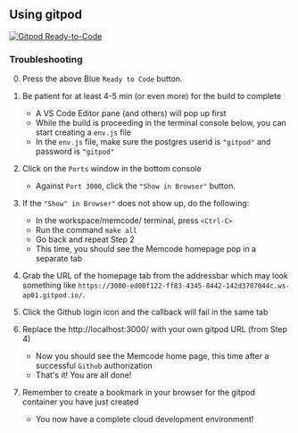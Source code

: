 ## Using gitpod 

[![Gitpod Ready-to-Code](https://img.shields.io/badge/Gitpod-Ready--to--Code-blue?logo=gitpod)](https://gitpod.io/#https://github.com/lakesare/memcode)

### Troubleshooting

0. Press the above Blue `Ready to Code` button.
1. Be patient for at least 4-5 min (or even more) for the build to complete 
    - A VS Code Editor pane (and others) will pop up first
    - While the build is proceeding in the terminal console below, you can 
    start creating a `env.js` file
    - In the `env.js` file, make sure the postgres userid is `"gitpod"` and password is `"gitpod"`
2. Click on the `Ports` window in the bottom console
    - Against `Port 3000`, click the `"Show in Browser"` button.
3. If the `"Show" in Browser"` does not show up, do the following: 
    - In the workspace/memcode/ terminal, press `<Ctrl-C>`
    - Run the command `make all`
    - Go back and repeat Step 2 
    - This time, you should see the Memcode homepage pop in a separate tab 
4. Grab the URL of the homepage tab from the addressbar which may look
   something like `https://3000-ed00f122-ff83-4345-8442-142d3707044c.ws-ap01.gitpod.io/`.
5. Click the Github login icon and the callback will fail in the same tab
6. Replace the http://localhost:3000/ with your own gitpod URL (from Step 4)
    - Now you should see the Memcode home page, this time 
      after a successful `Github` authorization
    - That's it! You are all done! 

7. Remember to create a bookmark in your browser for the gitpod container
   you have just created
    - You now have a complete cloud development environment!
